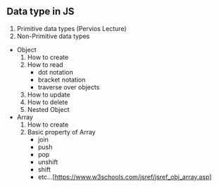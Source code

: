 ## Data type in JS

1. Primitive data types (Pervios Lecture)
2. Non-Primitive data types

- Object
   1. How to create
   2. How to read
      - dot notation
      - bracket notation
      - traverse over objects
   3. How to update
   4. How to delete
   5. Nested Object
- Array
  1. How to create
  2. Basic property of Array
     - join
     - push
     - pop
     - unshift
     - shift
     - etc...[https://www.w3schools.com/jsref/jsref_obj_array.asp]